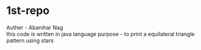 # 1st-repo
Auther - Abanihar Nag
<br>
this code is written in java language 
purpose - to print a equilateral triangle pattern using stars 
